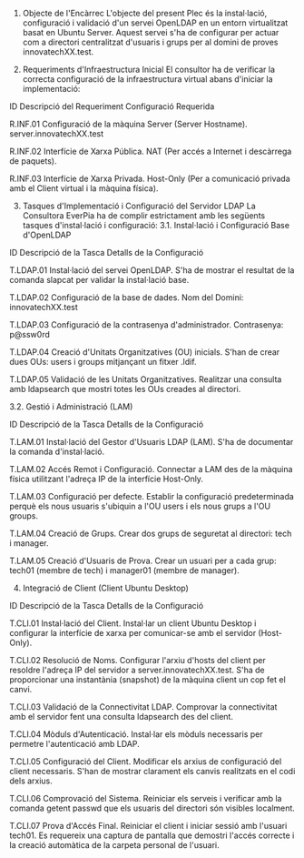 1. Objecte de l'Encàrrec
L'objecte del present Plec és la instal·lació, configuració i validació d'un servei OpenLDAP en un entorn virtualitzat basat en Ubuntu Server. Aquest servei s'ha de configurar per actuar com a directori centralitzat d'usuaris i grups per al domini de proves innovatechXX.test.

2. Requeriments d'Infraestructura Inicial
El consultor ha de verificar la correcta configuració de la infraestructura virtual abans d'iniciar la implementació:

ID
Descripció del Requeriment
Configuració Requerida


R.INF.01
Configuració de la màquina Server (Server Hostname).
server.innovatechXX.test

R.INF.02
Interfície de Xarxa Pública.
NAT (Per accés a Internet i descàrrega de paquets).


R.INF.03
Interfície de Xarxa Privada.
Host-Only (Per a comunicació privada amb el Client virtual  i la màquina física).


3. Tasques d'Implementació i Configuració del Servidor LDAP
La Consultora EverPia ha de complir estrictament amb les següents tasques d'instal·lació i configuració:
3.1. Instal·lació i Configuració Base d'OpenLDAP

ID
Descripció de la Tasca
Detalls de la Configuració

T.LDAP.01
Instal·lació del servei OpenLDAP.
S'ha de mostrar el resultat de la comanda slapcat per validar la instal·lació base.



T.LDAP.02
Configuració de la base de dades.
Nom del Domini: innovatechXX.test

T.LDAP.03
Configuració de la contrasenya d'administrador.
Contrasenya: p@ssw0rd

T.LDAP.04
Creació d'Unitats Organitzatives (OU) inicials.
S'han de crear dues OUs: users i groups mitjançant un fitxer .ldif.


T.LDAP.05
Validació de les Unitats Organitzatives.
Realitzar una consulta amb ldapsearch que mostri totes les OUs creades al directori.




3.2. Gestió i Administració (LAM)

ID
Descripció de la Tasca
Detalls de la Configuració

T.LAM.01
Instal·lació del Gestor d'Usuaris LDAP (LAM).
S'ha de documentar la comanda d'instal·lació.

T.LAM.02
Accés Remot i Configuració.
Connectar a LAM des de la màquina física utilitzant l'adreça IP de la interfície Host-Only.

T.LAM.03
Configuració per defecte.
Establir la configuració predeterminada perquè els nous usuaris s'ubiquin a l'OU users i els nous grups a l'OU groups.

T.LAM.04
Creació de Grups.
Crear dos grups de seguretat al directori: tech i manager.

T.LAM.05
Creació d'Usuaris de Prova.
Crear un usuari per a cada grup: tech01 (membre de tech) i manager01 (membre de manager).






4. Integració de Client (Client Ubuntu Desktop)
   
ID
Descripció de la Tasca
Detalls de la Configuració

T.CLI.01
Instal·lació del Client.
Instal·lar un client Ubuntu Desktop i configurar la interfície de xarxa per comunicar-se amb el servidor (Host-Only).

T.CLI.02
Resolució de Noms.
Configurar l'arxiu d'hosts del client per resoldre l'adreça IP del servidor a server.innovatechXX.test. S'ha de proporcionar una instantània (snapshot) de la màquina client un cop fet el canvi.

T.CLI.03
Validació de la Connectivitat LDAP.
Comprovar la connectivitat amb el servidor fent una consulta ldapsearch des del client.

T.CLI.04
Mòduls d'Autenticació.
Instal·lar els mòduls necessaris per permetre l'autenticació amb LDAP.

T.CLI.05
Configuració del Client.
Modificar els arxius de configuració del client necessaris. S'han de mostrar clarament els canvis realitzats en el codi dels arxius.

T.CLI.06
Comprovació del Sistema.
Reiniciar els serveis i verificar amb la comanda getent passwd que els usuaris del directori són visibles localment.

T.CLI.07
Prova d'Accés Final.
Reiniciar el client i iniciar sessió amb l'usuari tech01. Es requereix una captura de pantalla que demostri l'accés correcte i la creació automàtica de la carpeta personal de l'usuari.


